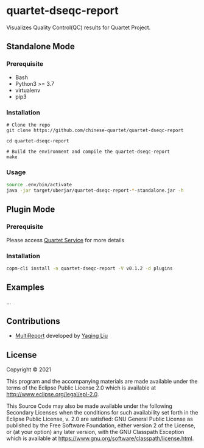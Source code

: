 # quartet-dseqc-report

Visualizes Quality Control(QC) results for Quartet Project.

## Standalone Mode
### Prerequisite

- Bash
- Python3 >= 3.7
- virtualenv
- pip3

### Installation

```
# Clone the repo
git clone https://github.com/chinese-quartet/quartet-dseqc-report

cd quartet-dseqc-report

# Build the environment and compile the quartet-dseqc-report
make
```

### Usage

```bash
source .env/bin/activate
java -jar target/uberjar/quartet-dseqc-report-*-standalone.jar -h
```

## Plugin Mode

### Prerequisite

Please access [Quartet Service](https://github.com/chinese-quartet/quartet-service) for more details 

### Installation

```bash
copm-cli install -n quartet-dseqc-report -V v0.1.2 -d plugins
```

## Examples

...

## Contributions

- [MultiReport](./report) developed by [Yaqing Liu](https://github.com/lyaqing)

## License

Copyright © 2021

This program and the accompanying materials are made available under the
terms of the Eclipse Public License 2.0 which is available at
http://www.eclipse.org/legal/epl-2.0.

This Source Code may also be made available under the following Secondary
Licenses when the conditions for such availability set forth in the Eclipse
Public License, v. 2.0 are satisfied: GNU General Public License as published by
the Free Software Foundation, either version 2 of the License, or (at your
option) any later version, with the GNU Classpath Exception which is available
at https://www.gnu.org/software/classpath/license.html.
